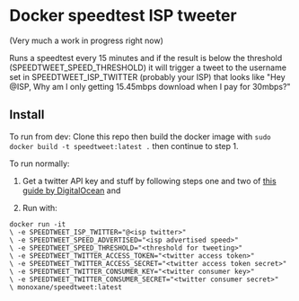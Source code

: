 Docker speedtest ISP tweeter
==
(Very much a work in progress right now)

Runs a speedtest every 15 minutes and if the result is below the threshold (SPEEDTWEET_SPEED_THRESHOLD) it will trigger a tweet to the username set in SPEEDTWEET_ISP_TWITTER (probably your ISP) that looks like "Hey @ISP, Why am I only getting 15.45mbps download when I pay for 30mbps?"

Install
--
To run from dev: Clone this repo then build the docker image with  ```sudo docker build -t speedtweet:latest .```  then continue to step 1.

To run normally:
1. Get a twitter API key and stuff by following steps one and two of [this guide by DigitalOcean](https://www.digitalocean.com/community/tutorials/how-to-create-a-twitter-app) and

2. Run with:
```
docker run -it
\ -e SPEEDTWEET_ISP_TWITTER="@<isp twitter>"
\ -e SPEEDTWEET_SPEED_ADVERTISED="<isp advertised speed>"
\ -e SPEEDTWEET_SPEED_THRESHOLD="<threshold for tweeting>"
\ -e SPEEDTWEET_TWITTER_ACCESS_TOKEN="<twitter access token>"
\ -e SPEEDTWEET_TWITTER_ACCESS_SECRET="<twitter access token secret>"
\ -e SPEEDTWEET_TWITTER_CONSUMER_KEY="<twitter consumer key>"
\ -e SPEEDTWEET_TWITTER_CONSUMER_SECRET="<twitter consumer secret>"
\ monoxane/speedtweet:latest
```
